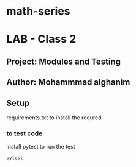 # math-series
# LAB - Class 2
## Project: Modules and Testing
## Author: Mohammmad alghanim

## Setup
requirements.txt to install the requred


### to test code 
install pytest to run the test
 ```
 pytest
 ```